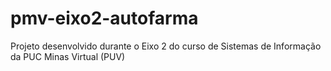 # pmv-eixo2-autofarma
Projeto desenvolvido durante o Eixo 2 do curso de Sistemas de Informação da PUC Minas Virtual (PUV)
